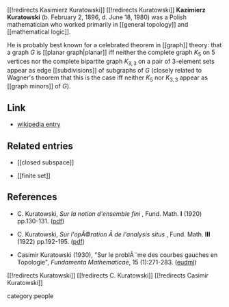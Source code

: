 [[!redirects Kasimierz Kuratowski]]
[[!redirects Kuratowski]]
**Kazimierz Kuratowski** (b. February 2, 1896, d. June 18, 1980) was a Polish mathematician who worked primarily in [[general topology]] and [[mathematical logic]]. 

He is probably best known for a celebrated theorem in [[graph]] theory: that a graph $G$ is [[planar graph|planar]] iff neither the complete graph $K_5$ on $5$ vertices nor the complete bipartite graph $K_{3, 3}$ on a pair of $3$-element sets appear as edge [[subdivisions]] of subgraphs of $G$ (closely related to Wagner's theorem that this is the case iff neither $K_5$ nor $K_{3, 3}$ appear as [[graph minors]] of $G$). 

## Link

* [wikipedia entry](https://en.wikipedia.org/wiki/Kazimierz_Kuratowski)

## Related entries

* [[closed subspace]]

* [[finite set]]

## References

* C. Kuratowski, _Sur la notion d'ensemble fini_ , Fund. Math. **I** (1920) pp.130-131. ([pdf](http://matwbn.icm.edu.pl/ksiazki/fm/fm1/fm1117.pdf))

* C. Kuratowski, _Sur l'opÃ©ration_ $\bar{A}$ _de l'analysis situs_ , Fund. Math. **III** (1922) pp.192-195. ([pdf](http://matwbn.icm.edu.pl/ksiazki/fm/fm3/fm3121.pdf))

* Casimir Kuratowski (1930), "Sur le problÃ¨me des courbes gauches en Topologie", _Fundamenta Mathematicae_, 15 (1):271-283. ([eudml](https://eudml.org/doc/212352))


[[!redirects Kuratowski]]
[[!redirects C. Kuratowski]]
[[!redirects Casimir Kuratowski]]

category:people